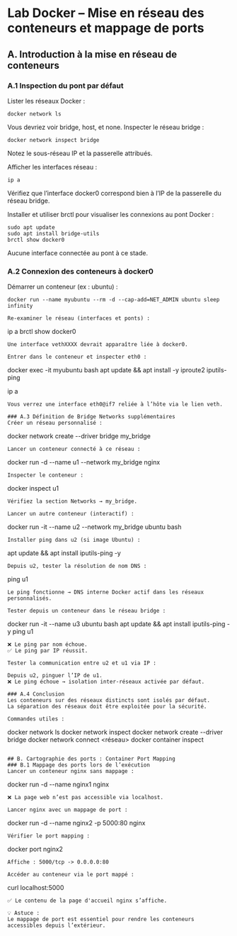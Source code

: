 # Lab Docker – Mise en réseau des conteneurs et mappage de ports
## A. Introduction à la mise en réseau de conteneurs
### A.1 Inspection du pont par défaut
Lister les réseaux Docker :
```
docker network ls
```
Vous devriez voir bridge, host, et none.
Inspecter le réseau bridge :
```
docker network inspect bridge
```
Notez le sous-réseau IP et la passerelle attribués.

Afficher les interfaces réseau :
```
ip a
```
Vérifiez que l’interface docker0 correspond bien à l’IP de la passerelle du réseau bridge.

Installer et utiliser brctl pour visualiser les connexions au pont Docker :
```
sudo apt update 
sudo apt install bridge-utils
brctl show docker0
```
Aucune interface connectée au pont à ce stade.

### A.2 Connexion des conteneurs à docker0
Démarrer un conteneur (ex : ubuntu) :
```
docker run --name myubuntu --rm -d --cap-add=NET_ADMIN ubuntu sleep infinity

Re-examiner le réseau (interfaces et ponts) :
```
ip a
brctl show docker0
```
Une interface vethXXXX devrait apparaître liée à docker0.

Entrer dans le conteneur et inspecter eth0 :
```
docker exec -it myubuntu bash
apt update && apt install -y iproute2 iputils-ping

ip a
```
Vous verrez une interface eth0@if7 reliée à l’hôte via le lien veth.

### A.3 Définition de Bridge Networks supplémentaires
Créer un réseau personnalisé :
```
docker network create --driver bridge my_bridge
```
Lancer un conteneur connecté à ce réseau :
```
docker run -d --name u1 --network my_bridge nginx
```
Inspecter le conteneur :
```
docker inspect u1
```
Vérifiez la section Networks → my_bridge.

Lancer un autre conteneur (interactif) :
```
docker run -it --name u2 --network my_bridge ubuntu bash
```
Installer ping dans u2 (si image Ubuntu) :
```
apt update && apt install iputils-ping -y
```
Depuis u2, tester la résolution de nom DNS :
```
ping u1
```
Le ping fonctionne → DNS interne Docker actif dans les réseaux personnalisés.

Tester depuis un conteneur dans le réseau bridge :
```
docker run -it --name u3 ubuntu bash
apt update && apt install iputils-ping -y
ping u1
```
❌ Le ping par nom échoue.
✅ Le ping par IP réussit.

Tester la communication entre u2 et u1 via IP :

Depuis u2, pinguer l’IP de u1.
❌ Le ping échoue → isolation inter-réseaux activée par défaut.

### A.4 Conclusion
Les conteneurs sur des réseaux distincts sont isolés par défaut.
La séparation des réseaux doit être exploitée pour la sécurité.

Commandes utiles :
```
docker network ls
docker network inspect <nom>
docker network create --driver bridge <nom>
docker network connect <réseau> <conteneur>
docker container inspect <nom>
```

## B. Cartographie des ports : Container Port Mapping
### B.1 Mappage des ports lors de l’exécution
Lancer un conteneur nginx sans mappage :
```
docker run -d --name nginx1 nginx
```
❌ La page web n’est pas accessible via localhost.

Lancer nginx avec un mappage de port :
```
docker run -d --name nginx2 -p 5000:80 nginx
```
Vérifier le port mapping :
```
docker port nginx2
```
Affiche : 5000/tcp -> 0.0.0.0:80

Accéder au conteneur via le port mappé :
```
curl localhost:5000
```
✅ Le contenu de la page d'accueil nginx s’affiche.

💡 Astuce :
Le mappage de port est essentiel pour rendre les conteneurs accessibles depuis l’extérieur.
